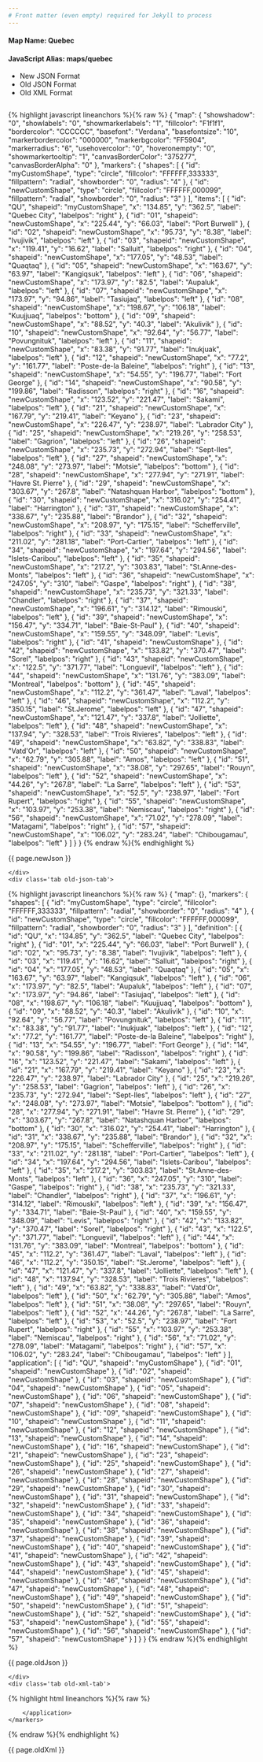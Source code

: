 ```yaml
---
# Front matter (even empty) required for Jekyll to process
---
```


#### Map Name: Quebec

#### JavaScript Alias: maps/quebec


<ul class='code-tabs'>
    <li class='active'>
        <a data-toggle='new-json'>New JSON Format</a>
    </li>
    <li>
        <a data-toggle='old-json'>Old JSON Format</a>
    </li>
    <li>
        <a data-toggle='old-xml'>Old XML Format</a>
    </li>
</ul>
<div class='tab-content'>
    <pre class='plain-code'></pre>
    <div class='tab new-json-tab active'>
{% highlight javascript lineanchors %}{% raw %}
{
    "map": {
        "showshadow": "0",
        "showlabels": "0",
        "showmarkerlabels": "1",
        "fillcolor": "F1f1f1",
        "bordercolor": "CCCCCC",
        "basefont": "Verdana",
        "basefontsize": "10",
        "markerbordercolor": "000000",
        "markerbgcolor": "FF5904",
        "markerradius": "6",
        "usehovercolor": "0",
        "hoveronempty": "0",
        "showmarkertooltip": "1",
        "canvasBorderColor": "375277",
        "canvasBorderAlpha": "0"
    },
    "markers": {
        "shapes": [
            {
                "id": "myCustomShape",
                "type": "circle",
                "fillcolor": "FFFFFF,333333",
                "fillpattern": "radial",
                "showborder": "0",
                "radius": "4"
            },
            {
                "id": "newCustomShape",
                "type": "circle",
                "fillcolor": "FFFFFF,000099",
                "fillpattern": "radial",
                "showborder": "0",
                "radius": "3"
            }
        ],
        "items": [
            {
                "id": "QU",
                "shapeid": "myCustomShape",
                "x": "134.85",
                "y": "362.5",
                "label": "Quebec City",
                "labelpos": "right"
            },
            {
                "id": "01",
                "shapeid": "newCustomShape",
                "x": "225.44",
                "y": "66.03",
                "label": "Port Burwell"
            },
            {
                "id": "02",
                "shapeid": "newCustomShape",
                "x": "95.73",
                "y": "8.38",
                "label": "Ivujivik",
                "labelpos": "left"
            },
            {
                "id": "03",
                "shapeid": "newCustomShape",
                "x": "119.41",
                "y": "16.62",
                "label": "Salluit",
                "labelpos": "right"
            },
            {
                "id": "04",
                "shapeid": "newCustomShape",
                "x": "177.05",
                "y": "48.53",
                "label": "Quaqtaq"
            },
            {
                "id": "05",
                "shapeid": "newCustomShape",
                "x": "163.67",
                "y": "63.97",
                "label": "Kangiqsuk",
                "labelpos": "left"
            },
            {
                "id": "06",
                "shapeid": "newCustomShape",
                "x": "173.97",
                "y": "82.5",
                "label": "Aupaluk",
                "labelpos": "left"
            },
            {
                "id": "07",
                "shapeid": "newCustomShape",
                "x": "173.97",
                "y": "94.86",
                "label": "Tasiujaq",
                "labelpos": "left"
            },
            {
                "id": "08",
                "shapeid": "newCustomShape",
                "x": "198.67",
                "y": "106.18",
                "label": "Kuujjuaq",
                "labelpos": "bottom"
            },
            {
                "id": "09",
                "shapeid": "newCustomShape",
                "x": "88.52",
                "y": "40.3",
                "label": "Akulivik"
            },
            {
                "id": "10",
                "shapeid": "newCustomShape",
                "x": "92.64",
                "y": "56.77",
                "label": "Povungnituk",
                "labelpos": "left"
            },
            {
                "id": "11",
                "shapeid": "newCustomShape",
                "x": "83.38",
                "y": "91.77",
                "label": "Inukjuak",
                "labelpos": "left"
            },
            {
                "id": "12",
                "shapeid": "newCustomShape",
                "x": "77.2",
                "y": "161.77",
                "label": "Poste-de-la Baleine",
                "labelpos": "right"
            },
            {
                "id": "13",
                "shapeid": "newCustomShape",
                "x": "54.55",
                "y": "196.77",
                "label": "Fort George"
            },
            {
                "id": "14",
                "shapeid": "newCustomShape",
                "x": "90.58",
                "y": "199.86",
                "label": "Radisson",
                "labelpos": "right"
            },
            {
                "id": "16",
                "shapeid": "newCustomShape",
                "x": "123.52",
                "y": "221.47",
                "label": "Sakami",
                "labelpos": "left"
            },
            {
                "id": "21",
                "shapeid": "newCustomShape",
                "x": "167.79",
                "y": "219.41",
                "label": "Keyano"
            },
            {
                "id": "23",
                "shapeid": "newCustomShape",
                "x": "226.47",
                "y": "238.97",
                "label": "Labrador City"
            },
            {
                "id": "25",
                "shapeid": "newCustomShape",
                "x": "219.26",
                "y": "258.53",
                "label": "Gagrion",
                "labelpos": "left"
            },
            {
                "id": "26",
                "shapeid": "newCustomShape",
                "x": "235.73",
                "y": "272.94",
                "label": "Sept-Iles",
                "labelpos": "left"
            },
            {
                "id": "27",
                "shapeid": "newCustomShape",
                "x": "248.08",
                "y": "273.97",
                "label": "Motsie",
                "labelpos": "bottom"
            },
            {
                "id": "28",
                "shapeid": "newCustomShape",
                "x": "277.94",
                "y": "271.91",
                "label": "Havre St. Pierre"
            },
            {
                "id": "29",
                "shapeid": "newCustomShape",
                "x": "303.67",
                "y": "267.8",
                "label": "Natashquan Harbor",
                "labelpos": "bottom"
            },
            {
                "id": "30",
                "shapeid": "newCustomShape",
                "x": "316.02",
                "y": "254.41",
                "label": "Harrington"
            },
            {
                "id": "31",
                "shapeid": "newCustomShape",
                "x": "338.67",
                "y": "235.88",
                "label": "Brandor"
            },
            {
                "id": "32",
                "shapeid": "newCustomShape",
                "x": "208.97",
                "y": "175.15",
                "label": "Schefferville",
                "labelpos": "right"
            },
            {
                "id": "33",
                "shapeid": "newCustomShape",
                "x": "211.02",
                "y": "281.18",
                "label": "Port-Cartier",
                "labelpos": "left"
            },
            {
                "id": "34",
                "shapeid": "newCustomShape",
                "x": "197.64",
                "y": "294.56",
                "label": "Islets-Caribou",
                "labelpos": "left"
            },
            {
                "id": "35",
                "shapeid": "newCustomShape",
                "x": "217.2",
                "y": "303.83",
                "label": "St.Anne-des-Monts",
                "labelpos": "left"
            },
            {
                "id": "36",
                "shapeid": "newCustomShape",
                "x": "247.05",
                "y": "310",
                "label": "Gaspe",
                "labelpos": "right"
            },
            {
                "id": "38",
                "shapeid": "newCustomShape",
                "x": "235.73",
                "y": "321.33",
                "label": "Chandler",
                "labelpos": "right"
            },
            {
                "id": "37",
                "shapeid": "newCustomShape",
                "x": "196.61",
                "y": "314.12",
                "label": "Rimouski",
                "labelpos": "left"
            },
            {
                "id": "39",
                "shapeid": "newCustomShape",
                "x": "156.47",
                "y": "334.71",
                "label": "Baie-St-Paul"
            },
            {
                "id": "40",
                "shapeid": "newCustomShape",
                "x": "159.55",
                "y": "348.09",
                "label": "Levis",
                "labelpos": "right"
            },
            {
                "id": "41",
                "shapeid": "newCustomShape"
            },
            {
                "id": "42",
                "shapeid": "newCustomShape",
                "x": "133.82",
                "y": "370.47",
                "label": "Sorel",
                "labelpos": "right"
            },
            {
                "id": "43",
                "shapeid": "newCustomShape",
                "x": "122.5",
                "y": "371.77",
                "label": "Longuevil",
                "labelpos": "left"
            },
            {
                "id": "44",
                "shapeid": "newCustomShape",
                "x": "131.76",
                "y": "383.09",
                "label": "Montreal",
                "labelpos": "bottom"
            },
            {
                "id": "45",
                "shapeid": "newCustomShape",
                "x": "112.2",
                "y": "361.47",
                "label": "Laval",
                "labelpos": "left"
            },
            {
                "id": "46",
                "shapeid": "newCustomShape",
                "x": "112.2",
                "y": "350.15",
                "label": "St.Jerome",
                "labelpos": "left"
            },
            {
                "id": "47",
                "shapeid": "newCustomShape",
                "x": "121.47",
                "y": "337.8",
                "label": "Jolliette",
                "labelpos": "left"
            },
            {
                "id": "48",
                "shapeid": "newCustomShape",
                "x": "137.94",
                "y": "328.53",
                "label": "Trois Rivieres",
                "labelpos": "left"
            },
            {
                "id": "49",
                "shapeid": "newCustomShape",
                "x": "63.82",
                "y": "338.83",
                "label": "Vatd'Or",
                "labelpos": "left"
            },
            {
                "id": "50",
                "shapeid": "newCustomShape",
                "x": "62.79",
                "y": "305.88",
                "label": "Amos",
                "labelpos": "left"
            },
            {
                "id": "51",
                "shapeid": "newCustomShape",
                "x": "38.08",
                "y": "297.65",
                "label": "Rouyn",
                "labelpos": "left"
            },
            {
                "id": "52",
                "shapeid": "newCustomShape",
                "x": "44.26",
                "y": "267.8",
                "label": "La Sarre",
                "labelpos": "left"
            },
            {
                "id": "53",
                "shapeid": "newCustomShape",
                "x": "52.5",
                "y": "238.97",
                "label": "Fort Rupert",
                "labelpos": "right"
            },
            {
                "id": "55",
                "shapeid": "newCustomShape",
                "x": "103.97",
                "y": "253.38",
                "label": "Nemiscau",
                "labelpos": "right"
            },
            {
                "id": "56",
                "shapeid": "newCustomShape",
                "x": "71.02",
                "y": "278.09",
                "label": "Matagami",
                "labelpos": "right"
            },
            {
                "id": "57",
                "shapeid": "newCustomShape",
                "x": "106.02",
                "y": "283.24",
                "label": "Chibougamau",
                "labelpos": "left"
            }
        ]
    }
}
{% endraw %}{% endhighlight %}


<p class='text-success'>{{ page.newJson }}</p>

    </div>
    <div class='tab old-json-tab'>
{% highlight javascript lineanchors %}{% raw %}
{
    "map": {},
    "markers": {
        "shapes": [
            {
                "id": "myCustomShape",
                "type": "circle",
                "fillcolor": "FFFFFF,333333",
                "fillpattern": "radial",
                "showborder": "0",
                "radius": "4"
            },
            {
                "id": "newCustomShape",
                "type": "circle",
                "fillcolor": "FFFFFF,000099",
                "fillpattern": "radial",
                "showborder": "0",
                "radius": "3"
            }
        ],
        "definition": [
            {
                "id": "QU",
                "x": "134.85",
                "y": "362.5",
                "label": "Quebec City",
                "labelpos": "right"
            },
            {
                "id": "01",
                "x": "225.44",
                "y": "66.03",
                "label": "Port Burwell"
            },
            {
                "id": "02",
                "x": "95.73",
                "y": "8.38",
                "label": "Ivujivik",
                "labelpos": "left"
            },
            {
                "id": "03",
                "x": "119.41",
                "y": "16.62",
                "label": "Salluit",
                "labelpos": "right"
            },
            {
                "id": "04",
                "x": "177.05",
                "y": "48.53",
                "label": "Quaqtaq"
            },
            {
                "id": "05",
                "x": "163.67",
                "y": "63.97",
                "label": "Kangiqsuk",
                "labelpos": "left"
            },
            {
                "id": "06",
                "x": "173.97",
                "y": "82.5",
                "label": "Aupaluk",
                "labelpos": "left"
            },
            {
                "id": "07",
                "x": "173.97",
                "y": "94.86",
                "label": "Tasiujaq",
                "labelpos": "left"
            },
            {
                "id": "08",
                "x": "198.67",
                "y": "106.18",
                "label": "Kuujjuaq",
                "labelpos": "bottom"
            },
            {
                "id": "09",
                "x": "88.52",
                "y": "40.3",
                "label": "Akulivik"
            },
            {
                "id": "10",
                "x": "92.64",
                "y": "56.77",
                "label": "Povungnituk",
                "labelpos": "left"
            },
            {
                "id": "11",
                "x": "83.38",
                "y": "91.77",
                "label": "Inukjuak",
                "labelpos": "left"
            },
            {
                "id": "12",
                "x": "77.2",
                "y": "161.77",
                "label": "Poste-de-la Baleine",
                "labelpos": "right"
            },
            {
                "id": "13",
                "x": "54.55",
                "y": "196.77",
                "label": "Fort George"
            },
            {
                "id": "14",
                "x": "90.58",
                "y": "199.86",
                "label": "Radisson",
                "labelpos": "right"
            },
            {
                "id": "16",
                "x": "123.52",
                "y": "221.47",
                "label": "Sakami",
                "labelpos": "left"
            },
            {
                "id": "21",
                "x": "167.79",
                "y": "219.41",
                "label": "Keyano"
            },
            {
                "id": "23",
                "x": "226.47",
                "y": "238.97",
                "label": "Labrador City"
            },
            {
                "id": "25",
                "x": "219.26",
                "y": "258.53",
                "label": "Gagrion",
                "labelpos": "left"
            },
            {
                "id": "26",
                "x": "235.73",
                "y": "272.94",
                "label": "Sept-Iles",
                "labelpos": "left"
            },
            {
                "id": "27",
                "x": "248.08",
                "y": "273.97",
                "label": "Motsie",
                "labelpos": "bottom"
            },
            {
                "id": "28",
                "x": "277.94",
                "y": "271.91",
                "label": "Havre St. Pierre"
            },
            {
                "id": "29",
                "x": "303.67",
                "y": "267.8",
                "label": "Natashquan Harbor",
                "labelpos": "bottom"
            },
            {
                "id": "30",
                "x": "316.02",
                "y": "254.41",
                "label": "Harrington"
            },
            {
                "id": "31",
                "x": "338.67",
                "y": "235.88",
                "label": "Brandor"
            },
            {
                "id": "32",
                "x": "208.97",
                "y": "175.15",
                "label": "Schefferville",
                "labelpos": "right"
            },
            {
                "id": "33",
                "x": "211.02",
                "y": "281.18",
                "label": "Port-Cartier",
                "labelpos": "left"
            },
            {
                "id": "34",
                "x": "197.64",
                "y": "294.56",
                "label": "Islets-Caribou",
                "labelpos": "left"
            },
            {
                "id": "35",
                "x": "217.2",
                "y": "303.83",
                "label": "St.Anne-des-Monts",
                "labelpos": "left"
            },
            {
                "id": "36",
                "x": "247.05",
                "y": "310",
                "label": "Gaspe",
                "labelpos": "right"
            },
            {
                "id": "38",
                "x": "235.73",
                "y": "321.33",
                "label": "Chandler",
                "labelpos": "right"
            },
            {
                "id": "37",
                "x": "196.61",
                "y": "314.12",
                "label": "Rimouski",
                "labelpos": "left"
            },
            {
                "id": "39",
                "x": "156.47",
                "y": "334.71",
                "label": "Baie-St-Paul"
            },
            {
                "id": "40",
                "x": "159.55",
                "y": "348.09",
                "label": "Levis",
                "labelpos": "right"
            },
            {
                "id": "42",
                "x": "133.82",
                "y": "370.47",
                "label": "Sorel",
                "labelpos": "right"
            },
            {
                "id": "43",
                "x": "122.5",
                "y": "371.77",
                "label": "Longuevil",
                "labelpos": "left"
            },
            {
                "id": "44",
                "x": "131.76",
                "y": "383.09",
                "label": "Montreal",
                "labelpos": "bottom"
            },
            {
                "id": "45",
                "x": "112.2",
                "y": "361.47",
                "label": "Laval",
                "labelpos": "left"
            },
            {
                "id": "46",
                "x": "112.2",
                "y": "350.15",
                "label": "St.Jerome",
                "labelpos": "left"
            },
            {
                "id": "47",
                "x": "121.47",
                "y": "337.8",
                "label": "Jolliette",
                "labelpos": "left"
            },
            {
                "id": "48",
                "x": "137.94",
                "y": "328.53",
                "label": "Trois Rivieres",
                "labelpos": "left"
            },
            {
                "id": "49",
                "x": "63.82",
                "y": "338.83",
                "label": "Vatd'Or",
                "labelpos": "left"
            },
            {
                "id": "50",
                "x": "62.79",
                "y": "305.88",
                "label": "Amos",
                "labelpos": "left"
            },
            {
                "id": "51",
                "x": "38.08",
                "y": "297.65",
                "label": "Rouyn",
                "labelpos": "left"
            },
            {
                "id": "52",
                "x": "44.26",
                "y": "267.8",
                "label": "La Sarre",
                "labelpos": "left"
            },
            {
                "id": "53",
                "x": "52.5",
                "y": "238.97",
                "label": "Fort Rupert",
                "labelpos": "right"
            },
            {
                "id": "55",
                "x": "103.97",
                "y": "253.38",
                "label": "Nemiscau",
                "labelpos": "right"
            },
            {
                "id": "56",
                "x": "71.02",
                "y": "278.09",
                "label": "Matagami",
                "labelpos": "right"
            },
            {
                "id": "57",
                "x": "106.02",
                "y": "283.24",
                "label": "Chibougamau",
                "labelpos": "left"
            }
        ],
        "application": [
            {
                "id": "QU",
                "shapeid": "myCustomShape"
            },
            {
                "id": "01",
                "shapeid": "newCustomShape"
            },
            {
                "id": "02",
                "shapeid": "newCustomShape"
            },
            {
                "id": "03",
                "shapeid": "newCustomShape"
            },
            {
                "id": "04",
                "shapeid": "newCustomShape"
            },
            {
                "id": "05",
                "shapeid": "newCustomShape"
            },
            {
                "id": "06",
                "shapeid": "newCustomShape"
            },
            {
                "id": "07",
                "shapeid": "newCustomShape"
            },
            {
                "id": "08",
                "shapeid": "newCustomShape"
            },
            {
                "id": "09",
                "shapeid": "newCustomShape"
            },
            {
                "id": "10",
                "shapeid": "newCustomShape"
            },
            {
                "id": "11",
                "shapeid": "newCustomShape"
            },
            {
                "id": "12",
                "shapeid": "newCustomShape"
            },
            {
                "id": "13",
                "shapeid": "newCustomShape"
            },
            {
                "id": "14",
                "shapeid": "newCustomShape"
            },
            {
                "id": "16",
                "shapeid": "newCustomShape"
            },
            {
                "id": "21",
                "shapeid": "newCustomShape"
            },
            {
                "id": "23",
                "shapeid": "newCustomShape"
            },
            {
                "id": "25",
                "shapeid": "newCustomShape"
            },
            {
                "id": "26",
                "shapeid": "newCustomShape"
            },
            {
                "id": "27",
                "shapeid": "newCustomShape"
            },
            {
                "id": "28",
                "shapeid": "newCustomShape"
            },
            {
                "id": "29",
                "shapeid": "newCustomShape"
            },
            {
                "id": "30",
                "shapeid": "newCustomShape"
            },
            {
                "id": "31",
                "shapeid": "newCustomShape"
            },
            {
                "id": "32",
                "shapeid": "newCustomShape"
            },
            {
                "id": "33",
                "shapeid": "newCustomShape"
            },
            {
                "id": "34",
                "shapeid": "newCustomShape"
            },
            {
                "id": "35",
                "shapeid": "newCustomShape"
            },
            {
                "id": "36",
                "shapeid": "newCustomShape"
            },
            {
                "id": "38",
                "shapeid": "newCustomShape"
            },
            {
                "id": "37",
                "shapeid": "newCustomShape"
            },
            {
                "id": "39",
                "shapeid": "newCustomShape"
            },
            {
                "id": "40",
                "shapeid": "newCustomShape"
            },
            {
                "id": "41",
                "shapeid": "newCustomShape"
            },
            {
                "id": "42",
                "shapeid": "newCustomShape"
            },
            {
                "id": "43",
                "shapeid": "newCustomShape"
            },
            {
                "id": "44",
                "shapeid": "newCustomShape"
            },
            {
                "id": "45",
                "shapeid": "newCustomShape"
            },
            {
                "id": "46",
                "shapeid": "newCustomShape"
            },
            {
                "id": "47",
                "shapeid": "newCustomShape"
            },
            {
                "id": "48",
                "shapeid": "newCustomShape"
            },
            {
                "id": "49",
                "shapeid": "newCustomShape"
            },
            {
                "id": "50",
                "shapeid": "newCustomShape"
            },
            {
                "id": "51",
                "shapeid": "newCustomShape"
            },
            {
                "id": "52",
                "shapeid": "newCustomShape"
            },
            {
                "id": "53",
                "shapeid": "newCustomShape"
            },
            {
                "id": "55",
                "shapeid": "newCustomShape"
            },
            {
                "id": "56",
                "shapeid": "newCustomShape"
            },
            {
                "id": "57",
                "shapeid": "newCustomShape"
            }
        ]
    }
}
{% endraw %}{% endhighlight %}


<p class='text-success'>{{ page.oldJson }}</p>

    </div>
    <div class='tab old-xml-tab'>
{% highlight html lineanchors %}{% raw %}
<map>
	<markers>
	   <shapes>
	       <shape id='myCustomShape' type='circle' fillcolor='FFFFFF,333333' fillPattern='radial' showBorder='0' radius='4'/>
		   <shape id='newCustomShape' type='circle' fillcolor='FFFFFF,000099' fillPattern='radial' showBorder='0' radius='3'/>
	</shapes>
		<definition>
			<marker id='QU' x='134.85' y='362.5' label='Quebec City' labelPos='right'/>
			<marker id='01' x='225.44' y='66.03' label='Port Burwell'  />
			<marker id='02' x='95.73' y='8.38' label='Ivujivik' labelPos='left'  />
			<marker id='03' x='119.41' y='16.62' label='Salluit' labelPos='right'  />
			<marker id='04' x='177.05' y='48.53' label='Quaqtaq'  />
			<marker id='05' x='163.67' y='63.97' label='Kangiqsuk' labelPos='left'  />
			<marker id='06' x='173.97' y='82.5' label='Aupaluk' labelPos='left'  />
			<marker id='07' x='173.97' y='94.86' label='Tasiujaq' labelPos='left'  />
			<marker id='08' x='198.67' y='106.18' label='Kuujjuaq' labelPos='bottom'  />
			<marker id='09' x='88.52' y='40.3' label='Akulivik'  />
			<marker id='10' x='92.64' y='56.77' label='Povungnituk' labelPos='left'  />
			<marker id='11' x='83.38' y='91.77' label='Inukjuak' labelPos='left'  />
			<marker id='12' x='77.2' y='161.77' label='Poste-de-la Baleine' labelPos='right'  />
			<marker id='13' x='54.55' y='196.77' label='Fort George'  />
			<marker id='14' x='90.58' y='199.86' label='Radisson' labelPos='right'  />
			<marker id='16' x='123.52' y='221.47' label='Sakami' labelPos='left'  />
			<marker id='21' x='167.79' y='219.41' label='Keyano'  />
			<marker id='23' x='226.47' y='238.97' label='Labrador City'  />
			<marker id='25' x='219.26' y='258.53' label='Gagrion' labelPos='left'  />
			<marker id='26' x='235.73' y='272.94' label='Sept-Iles' labelPos='left'  />
			<marker id='27' x='248.08' y='273.97' label='Motsie' labelPos='bottom'  />
			<marker id='28' x='277.94' y='271.91' label='Havre St. Pierre'  />
			<marker id='29' x='303.67' y='267.8' label='Natashquan Harbor' labelPos='bottom'  />
			<marker id='30' x='316.02' y='254.41' label='Harrington'  />
			<marker id='31' x='338.67' y='235.88' label='Brandor'  />
			<marker id='32' x='208.97' y='175.15' label='Schefferville' labelPos='right'  />
			<marker id='33' x='211.02' y='281.18' label='Port-Cartier' labelPos='left'  />
			<marker id='34' x='197.64' y='294.56' label='Islets-Caribou' labelPos='left'  />
			<marker id='35' x='217.2' y='303.83' label='St.Anne-des-Monts' labelPos='left'  />
			<marker id='36' x='247.05' y='310' label='Gaspe' labelPos='right'  />
			<marker id='38' x='235.73' y='321.33' label='Chandler' labelPos='right'  />
			<marker id='37' x='196.61' y='314.12' label='Rimouski' labelPos='left'  />
			<marker id='39' x='156.47' y='334.71' label='Baie-St-Paul'  />
			<marker id='40' x='159.55' y='348.09' label='Levis' labelPos='right'  />
			<!--marker id='41' x='156.47' y='365.59' label='Thetford-Mines' labelPos='right' -->
			<marker id='42' x='133.82' y='370.47' label='Sorel' labelpos='right' />
			<marker id='43' x='122.5' y='371.77' label='Longuevil' labelPos='left'  />
			<marker id='44' x='131.76' y='383.09' label='Montreal' labelPos='bottom'  />
			<marker id='45' x='112.2' y='361.47' label='Laval' labelPos='left'  />
			<marker id='46' x='112.2' y='350.15' label='St.Jerome' labelPos='left'  />
			<marker id='47' x='121.47' y='337.8' label='Jolliette' labelPos='left'  />
			<marker id='48' x='137.94' y='328.53' label='Trois Rivieres' labelPos='left'  />
			<marker id='49' x='63.82' y='338.83' label="Vatd'Or" labelPos='left'  />
			<marker id='50' x='62.79' y='305.88' label='Amos' labelPos='left'  />
			<marker id='51' x='38.08' y='297.65' label='Rouyn' labelPos='left'  />
			<marker id='52' x='44.26' y='267.8' label='La Sarre' labelPos='left'  />
			<marker id='53' x='52.5' y='238.97' label='Fort Rupert' labelPos='right'  />
			<marker id='55' x='103.97' y='253.38' label='Nemiscau' labelPos='right'  />
			<marker id='56' x='71.02' y='278.09' label='Matagami' labelpos='right' />
			<marker id='57' x='106.02' y='283.24' label='Chibougamau' labelPos='left'  />
		</definition>
		<application>
			<marker id='QU' shapeId='myCustomShape'  />
			<marker id='01' shapeId='newCustomShape'  />
			<marker id='02' shapeId='newCustomShape'  />
			<marker id='03' shapeId='newCustomShape'  />
			<marker id='04' shapeId='newCustomShape'  />
			<marker id='05' shapeId='newCustomShape'  />
			<marker id='06' shapeId='newCustomShape'  />
			<marker id='07' shapeId='newCustomShape'  />
			<marker id='08' shapeId='newCustomShape'  />
			<marker id='09' shapeId='newCustomShape'  />
			<marker id='10' shapeId='newCustomShape'  />
			<marker id='11' shapeId='newCustomShape'  />
			<marker id='12' shapeId='newCustomShape'  />
			<marker id='13' shapeId='newCustomShape'  />
			<marker id='14' shapeId='newCustomShape'  />
			<marker id='16' shapeId='newCustomShape'  />
			<marker id='21' shapeId='newCustomShape'  />
			<marker id='23' shapeId='newCustomShape'  />
			<marker id='25' shapeId='newCustomShape'  />
			<marker id='26' shapeId='newCustomShape'  />
			<marker id='27' shapeId='newCustomShape'  />
			<marker id='28' shapeId='newCustomShape'  />
			<marker id='29' shapeId='newCustomShape'  />
			<marker id='30' shapeId='newCustomShape'  />
			<marker id='31' shapeId='newCustomShape'  />
			<marker id='32' shapeId='newCustomShape'  />
			<marker id='33' shapeId='newCustomShape'  />
			<marker id='34' shapeId='newCustomShape'  />
			<marker id='35' shapeId='newCustomShape'  />
			<marker id='36' shapeId='newCustomShape'  />
			<marker id='38' shapeId='newCustomShape'  />
			<marker id='37' shapeId='newCustomShape'  />
			<marker id='39' shapeId='newCustomShape'  />
			<marker id='40' shapeId='newCustomShape'  />
			<marker id='41' shapeId='newCustomShape'  />
			<marker id='42' shapeId='newCustomShape'  />
			<marker id='43' shapeId='newCustomShape'  />
			<marker id='44' shapeId='newCustomShape'  />
			<marker id='45' shapeId='newCustomShape'  />
			<marker id='46' shapeId='newCustomShape'  />
			<marker id='47' shapeId='newCustomShape'  />
			<marker id='48' shapeId='newCustomShape'  />
			<marker id='49' shapeId='newCustomShape'  />
			<marker id='50' shapeId='newCustomShape'  />
			<marker id='51' shapeId='newCustomShape'  />
			<marker id='52' shapeId='newCustomShape'  />
			<marker id='53' shapeId='newCustomShape'  />
			<marker id='55' shapeId='newCustomShape'  />
			<marker id='56' shapeId='newCustomShape'  />
			<marker id='57' shapeId='newCustomShape'  />

		</application>
	</markers>
</map>
{% endraw %}{% endhighlight %}

<p class='text-success'>{{ page.oldXml }}</p>

</div>
</div>

